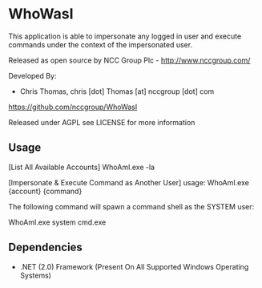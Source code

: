 WhoWasI
======================
This application is able to impersonate any logged in user and execute commands under the context of the impersonated user.

Released as open source by NCC Group Plc - http://www.nccgroup.com/

Developed By:
* Chris Thomas, chris [dot] Thomas [at] nccgroup [dot] com

https://github.com/nccgroup/WhoWasI

Released under AGPL see LICENSE for more information

Usage
-------------

[List All Available Accounts]
WhoAmI.exe -la

[Impersonate & Execute Command as Another User]
usage: WhoAmI.exe {account} {command}

The following command will spawn a command shell as the SYSTEM user:

WhoAmI.exe system cmd.exe

Dependencies 
-------------
* .NET (2.0) Framework (Present On All Supported Windows Operating Systems)
